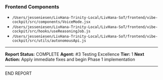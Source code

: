 ### Frontend Components

- `/Users/jesseniesen/LivHana-Trinity-Local/LivHana-SoT/frontend/vibe-cockpit/src/components/VoiceMode.jsx`
- `/Users/jesseniesen/LivHana-Trinity-Local/LivHana-SoT/frontend/vibe-cockpit/src/hooks/useReasoningJob.js`
- `/Users/jesseniesen/LivHana-Trinity-Local/LivHana-SoT/frontend/vibe-cockpit/src/utils/autonomousApi.js`

---

**Report Status:** COMPLETE
**Agent:** #3 Testing Excellence
**Tier:** 1
**Next Action:** Apply immediate fixes and begin Phase 1 implementation

---

END REPORT

<!-- Last verified: 2025-10-02 -->

<!-- Optimized: 2025-10-02 -->

<!-- Last updated: 2025-10-02 -->

<!-- Last optimized: 2025-10-02 -->
